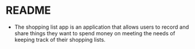 # README #
* The shopping list app is an application that allows users to record and share things they want to spend money
  on meeting the needs of keeping track of their shopping lists.